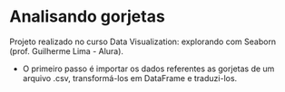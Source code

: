 # Analisando gorjetas
Projeto realizado no curso Data Visualization: explorando com Seaborn (prof. Guilherme Lima - Alura).

- O primeiro passo é importar os dados referentes as gorjetas de um arquivo .csv, transformá-los em DataFrame e traduzi-los.
